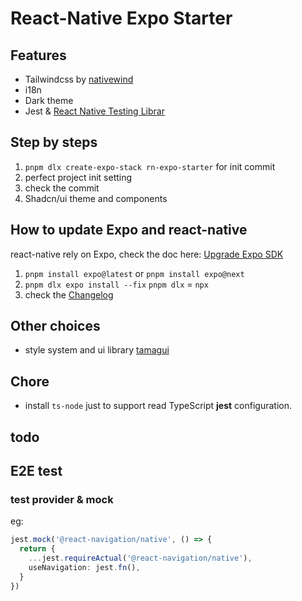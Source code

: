 # React-Native Expo Starter

## Features

- Tailwindcss by [nativewind](https://www.nativewind.dev/v4/overview)
- i18n
- Dark theme
- Jest & [React Native Testing Librar](https://callstack.github.io/react-native-testing-library/)

## Step by steps

1. `pnpm dlx create-expo-stack rn-expo-starter` for init commit
2. perfect project init setting
3. check the commit
4. Shadcn/ui theme and components

## How to update Expo and react-native

react-native rely on Expo, check the doc here: [Upgrade Expo SDK](https://docs.expo.dev/workflow/upgrading-expo-sdk-walkthrough/)

1. `pnpm install expo@latest` or `pnpm install expo@next`
2. `pnpm dlx expo install --fix` `pnpm dlx` = `npx`
3. check the [Changelog](https://github.com/expo/expo/blob/main/packages/expo/CHANGELOG.md)

## Other choices

- style system and ui library [tamagui](https://tamagui.dev/)

## Chore

- install `ts-node` just to support read TypeScript **jest** configuration.

## todo

## E2E test

### test provider & mock

eg:

```ts
jest.mock('@react-navigation/native', () => {
  return {
    ...jest.requireActual('@react-navigation/native'),
    useNavigation: jest.fn(),
  }
})
```
